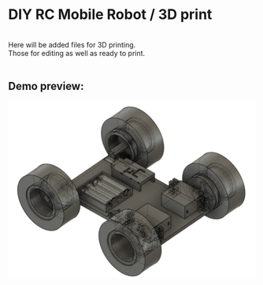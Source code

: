 # DIY RC Mobile Robot / 3D print

<br> Here will be added files for 3D printing. <br>
Those for editing as well as ready to print. <br><br>

## Demo preview:

<p align="center">
    <img src="https://github.com/PMajerczyk/DIY-RC-MobileRobot/blob/main/3D%20print/demo.png" alt="png" width="800">
</p>

